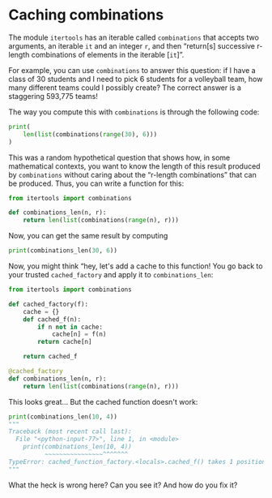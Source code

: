 # Caching combinations

The module `itertools` has an iterable called `combinations` that accepts two arguments, an iterable `it` and an integer `r`, and then “return[s] successive r-length combinations of elements in the iterable [`it`]”.

For example, you can use `combinations` to answer this question: if I have a class of 30 students and I need to pick 6 students for a volleyball team, how many different teams could I possibly create?
The correct answer is a staggering 593,775 teams!

The way you compute this with `combinations` is through the following code:

```py
print(
    len(list(combinations(range(30), 6)))
)
```

This was a random hypothetical question that shows how, in some mathematical contexts, you want to know the length of this result produced by `combinations` without caring about the “r-length combinations” that can be produced.
Thus, you can write a function for this:

```py
from itertools import combinations

def combinations_len(n, r):
    return len(list(combinations(range(n), r)))
```

Now, you can get the same result by computing

```py
print(combinations_len(30, 6))
```

Now, you might think “hey, let's add a cache to this function!
You go back to your trusted `cached_factory` and apply it to `combinations_len`:

```py
from itertools import combinations

def cached_factory(f):
    cache = {}
    def cached_f(n):
        if n not in cache:
            cache[n] = f(n)
        return cache[n]

    return cached_f

@cached_factory
def combinations_len(n, r):
    return len(list(combinations(range(n), r)))
```

This looks great...
But the cached function doesn't work:

```py
print(combinations_len(10, 4))
"""
Traceback (most recent call last):
  File "<python-input-77>", line 1, in <module>
    print(combinations_len(10, 4))
          ~~~~~~~~~~~~~~~~^^^^^^^
TypeError: cached_function_factory.<locals>.cached_f() takes 1 positional argument but 2 were given
"""
```

What the heck is wrong here?
Can you see it?
And how do you fix it?
